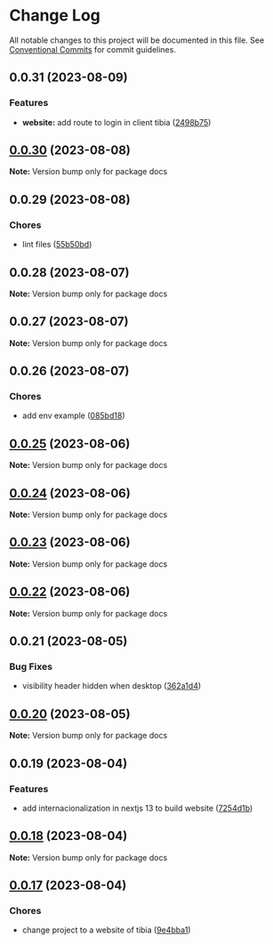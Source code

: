 # Change Log

All notable changes to this project will be documented in this file.
See [Conventional Commits](https://conventionalcommits.org) for commit guidelines.

## 0.0.31 (2023-08-09)

### Features

- **website:** add route to login in client tibia ([2498b75](https://github.com/Yokaito/quixer/commit/2498b75a093048f1a4043d733c2c74763192926a))

## [0.0.30](https://github.com/Yokaito/quixer/compare/v0.0.29...v0.0.30) (2023-08-08)

**Note:** Version bump only for package docs

## 0.0.29 (2023-08-08)

### Chores

- lint files ([55b50bd](https://github.com/Yokaito/quixer/commit/55b50bd8e75ec9732c6d7b59fa37f19e18b4abb6))

## 0.0.28 (2023-08-07)

**Note:** Version bump only for package docs

## 0.0.27 (2023-08-07)

**Note:** Version bump only for package docs

## 0.0.26 (2023-08-07)

### Chores

- add env example ([085bd18](https://github.com/Yokaito/quixer/commit/085bd18662c8f7107d01b80600453eff3badd669))

## [0.0.25](https://github.com/Yokaito/quixer/compare/v0.0.24...v0.0.25) (2023-08-06)

**Note:** Version bump only for package docs

## [0.0.24](https://github.com/Yokaito/quixer/compare/v0.0.23...v0.0.24) (2023-08-06)

**Note:** Version bump only for package docs

## [0.0.23](https://github.com/Yokaito/quixer/compare/v0.0.22...v0.0.23) (2023-08-06)

**Note:** Version bump only for package docs

## [0.0.22](https://github.com/Yokaito/quixer/compare/v0.0.21...v0.0.22) (2023-08-06)

**Note:** Version bump only for package docs

## 0.0.21 (2023-08-05)

### Bug Fixes

- visibility header hidden when desktop ([362a1d4](https://github.com/Yokaito/quixer/commit/362a1d4db8d3b309c858436c251d939c4238e135))

## [0.0.20](https://github.com/Yokaito/quixer/compare/v0.0.19...v0.0.20) (2023-08-05)

**Note:** Version bump only for package docs

## 0.0.19 (2023-08-04)

### Features

- add internacionalization in nextjs 13 to build website ([7254d1b](https://github.com/Yokaito/quixer/commit/7254d1b917a3f38b35728fa96c42f4bd3fc12538))

## [0.0.18](https://github.com/Yokaito/quixer/compare/v0.0.17...v0.0.18) (2023-08-04)

**Note:** Version bump only for package docs

## [0.0.17](https://github.com/Yokaito/quixer/compare/v0.0.16...v0.0.17) (2023-08-04)

### Chores

- change project to a website of tibia ([9e4bba1](https://github.com/Yokaito/quixer/commit/9e4bba1864ce3383b225c096333bb07e2b10a551))
